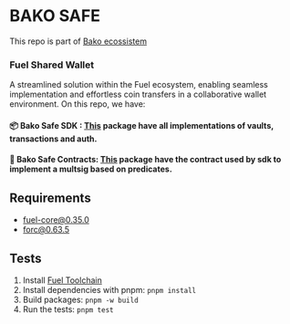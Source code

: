 # BAKO SAFE

This repo is part of [Bako ecossistem](https://www.bako.global/)

### Fuel Shared Wallet

A streamlined solution within the Fuel ecosystem, enabling seamless implementation and effortless coin transfers in a collaborative wallet environment.
On this repo, we have:

#### 📦 Bako Safe SDK : [This](https://github.com/infinitybase/bako-safe/blob/master/packages/sdk/README.md) package have all implementations of vaults, transactions and auth.

#### 📑 Bako Safe Contracts: [This](https://github.com/infinitybase/bako-safe/blob/master/packages/sway/README.md) package have the contract used by sdk to implement a multsig based on predicates.

## Requirements

- fuel-core@0.35.0
- forc@0.63.5

## Tests

1. Install [Fuel Toolchain](https://docs.fuel.network/guides/installation/)
2. Install dependencies with pnpm: `pnpm install`
3. Build packages: `pnpm -w build`
4. Run the tests: `pnpm test`
